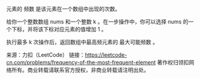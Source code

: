 元素的 频数 是该元素在一个数组中出现的次数。

给你一个整数数组 nums 和一个整数 k 。在一步操作中，你可以选择 nums 的一个下标，并将该下标对应元素的值增加 1 。

执行最多 k 次操作后，返回数组中最高频元素的 最大可能频数 。

来源：力扣（LeetCode）
链接：https://leetcode-cn.com/problems/frequency-of-the-most-frequent-element
著作权归领扣网络所有。商业转载请联系官方授权，非商业转载请注明出处。